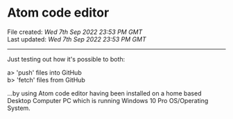 # Atom code editor

File created: *Wed 7th Sep 2022 23:53 PM GMT*  
Last updated: *Wed 7th Sep 2022 23:53 PM GMT*

-----

Just testing out how it's possible to both:  

a> 'push' files into GitHub  
b> 'fetch' files from GitHub  

...by using Atom code editor having been installed on a home based Desktop Computer PC which is running Windows 10 Pro OS/Operating System.  
